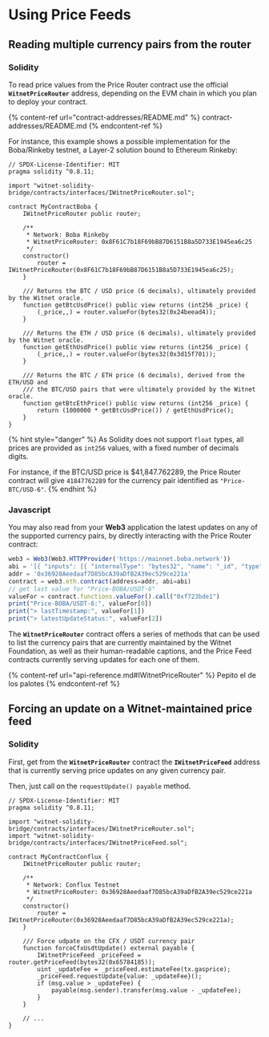 # Using Price Feeds

## Reading multiple currency pairs from the router

### Solidity

To read price values from the Price Router contract use the official **`WitnetPriceRouter`** address, depending on the EVM chain in which you plan to deploy your contract. 

{% content-ref url="contract-addresses/README.md" %} contract-addresses/README.md {% endcontent-ref %}

For instance, this example shows a possible implementation for the Boba/Rinkeby testnet, a Layer-2 solution bound to Ethereum Rinkeby:

```solidity
// SPDX-License-Identifier: MIT
pragma solidity ^0.8.11;

import "witnet-solidity-bridge/contracts/interfaces/IWitnetPriceRouter.sol";

contract MyContractBoba {
    IWitnetPriceRouter public router;
    
    /**
     * Network: Boba Rinkeby
     * WitnetPriceRouter: 0x8F61C7b18F69bB87D6151B8a5D733E1945ea6c25
     */
    constructor()
        router = IWitnetPriceRouter(0x8F61C7b18F69bB87D6151B8a5D733E1945ea6c25);
    }
    
    /// Returns the BTC / USD price (6 decimals), ultimately provided by the Witnet oracle.
    function getBtcUsdPrice() public view returns (int256 _price) {
        (_price,,) = router.valueFor(bytes32(0x24beead4));
    }
    
    /// Returns the ETH / USD price (6 decimals), ultimately provided by the Witnet oracle.
    function getEthUsdPrice() public view returns (int256 _price) {
        (_price,,) = router.valueFor(bytes32(0x3d15f701));
    }
    
    /// Returns the BTC / ETH price (6 decimals), derived from the ETH/USD and 
    /// the BTC/USD pairs that were ultimately provided by the Witnet oracle.
    function getBtcEthPrice() public view returns (int256 _price) {
        return (1000000 * getBtcUsdPrice()) / getEthUsdPrice();
    }
}
```

{% hint style="danger" %}
As Solidity does not support `float` types, all prices are provided as `int256` values, with a fixed number of decimals digits.

For instance, if the BTC/USD price is $41,847.762289, the Price Router contract will give `41847762289` for the currency pair identified as `"Price-BTC/USD-6"`.
{% endhint %}

### Javascript

You may also read from your **Web3** application the latest updates on any of the supported currency pairs, by directly interacting with the Price Router contract:

```javascript
web3 = Web3(Web3.HTTPProvider('https://mainnet.boba.network'))
abi = '[{ "inputs": [{ "internalType": "bytes32", "name": "_id", "type": "bytes32" }], "name": "valueFor", "outputs": [{ "internalType": "int256", "name": "", "type": "int256" }, { "internalType": "uint256", "name": "", "type": "uint256" }, { "internalType": "uint256", "name": "", "type": "uint256" }], "stateMutability": "view", "type": "function" }]'
addr = '0x36928Aeedaaf7D85bcA39aDfB2A39ec529ce221a'
contract = web3.eth.contract(address=addr, abi=abi)
// get last value for "Price-BOBA/USDT-6"
valueFor = contract.functions.valueFor().call("0xf723bde1")
print("Price-BOBA/USDT-6:", valueFor[0])
print("> lastTimestamp:", valueFor[1])
print("> latestUpdateStatus:", valueFor[2])
```

The **`WitnetPriceRouter`** contract offers a series of methods that can be used to list the currency pairs that are currently maintained by the Witnet Foundation, as well as their human-readable captions, and the Price Feed contracts currently serving updates for each one of them. 

{% content-ref url="api-reference.md#IWitnetPriceRouter" %} Pepito el de los palotes {% endcontent-ref %}


## Forcing an update on a Witnet-maintained price feed

### Solidity

First, get from the **`WitnetPriceRouter`** contract the **`IWitnetPriceFeed`** address that is currently serving price updates on any given currency pair.

Then, just call on the `requestUpdate() payable` method.

```solidity
// SPDX-License-Identifier: MIT
pragma solidity ^0.8.11;

import "witnet-solidity-bridge/contracts/interfaces/IWitnetPriceRouter.sol";
import "witnet-solidity-bridge/contracts/interfaces/IWitnetPriceFeed.sol";

contract MyContractConflux {
    IWitnetPriceRouter public router;
    
    /**
     * Network: Conflux Testnet
     * WitnetPriceRouter: 0x36928Aeedaaf7D85bcA39aDfB2A39ec529ce221a
     */
    constructor()
        router = IWitnetPriceRouter(0x36928Aeedaaf7D85bcA39aDfB2A39ec529ce221a);
    }
    
    /// Force udpate on the CFX / USDT currency pair
    function forceCfxUsdtUpdate() external payable {
        IWitnetPriceFeed _priceFeed = router.getPriceFeed(bytes32(0x65784185));
        uint _updateFee = _priceFeed.estimateFee(tx.gasprice);
        _priceFeed.requestUpdate{value: _updateFee}();
        if (msg.value > _updateFee) {
            payable(msg.sender).transfer(msg.value - _updateFee);
        }
    }
    
    // ...
}
```

